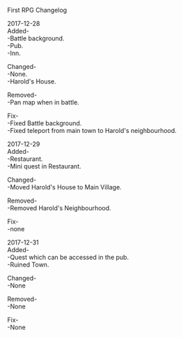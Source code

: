 First RPG Changelog

2017-12-28<br>
Added- <br>
-Battle background.<br>
-Pub.<br>
-Inn.<br>

Changed- <br>
-None. <br>
-Harold's House.<br>

Removed- <br>
-Pan map when in battle. <br>

Fix- <br>
-Fixed Battle background. <br>
-Fixed teleport from main town to Harold's neighbourhood.<br>

2017-12-29<br>
Added-<br>
-Restaurant.<br>
-Mini quest in Restaurant.<br>

Changed-<br>
-Moved Harold's House to Main Village.<br>

Removed-<br>
-Removed Harold's Neighbourhood.<br>

Fix-<br>
-none<br>

2017-12-31<br>
Added-<br>
-Quest which can be accessed in the pub.<br>
-Ruined Town.<br>

Changed-<br>
-None<br>

Removed-<br>
-None<br>

Fix-<br>
-None<br>
